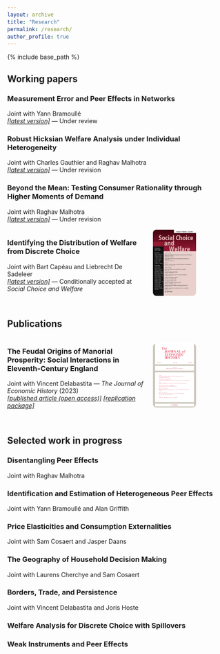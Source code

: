 ```yaml
---
layout: archive
title: "Research"
permalink: /research/
author_profile: true
---
```


  <style>
    .container {
      display: flex;
      align-items: center;
      justify-content: space-between;
      width: 130%;
      margin: 0 auto;
    }
    .text {
      flex: 1;
      padding-right: 20px;
    }
    .image {
      flex: 1;
    }
    img {
      max-width: 100px;
      height: auto;
      border-radius: 8px;
    }
  </style>




{% include base_path %}

<h2>Working papers</h2>

<h3 class="archive__item-title" itemprop="headline">Measurement Error and Peer Effects in Networks</h3>
<p>Joint with Yann Bramoullé <br> <a href="https://sebastiaan-maes.github.io/files/Measurement_Error_and_Peer_Effects_in_Networks.pdf"><i>[latest version]</i></a> &mdash; Under review</p>

<h3 class="archive__item-title" itemprop="headline">Robust Hicksian Welfare Analysis under Individual Heterogeneity</h3>
<p>Joint with Charles Gauthier and Raghav Malhotra <br> <a href="https://sebastiaan-maes.github.io/files/Robust_Hicksian_Welfare_Analysis_under_Individual_Heterogeneity.pdf"><i>[latest version]</i></a> &mdash; Under revision</p>

<h3 class="archive__item-title" itemprop="headline">Beyond the Mean: Testing Consumer Rationality through Higher Moments of Demand</h3>
<p>Joint with Raghav Malhotra <br> <a href="https://sebastiaan-maes.github.io/files/Beyond_the_Mean.pdf"><i>[latest version]</i></a> &mdash; Under revision</p>

  <div class="container">
    <div class="text">
      <h3 class="archive__item-title" itemprop="headline">Identifying the Distribution of Welfare from Discrete Choice</h3>
      <p>Joint with Bart Capéau and Liebrecht De Sadeleer <br> <a href="https://doi.org/10.48550/arXiv.2303.02645"><i>[latest version]</i></a> &mdash; Conditionally accepted at <i>Social Choice and Welfare</i></p>
    </div>
    <div class="image">
      <img src="/images/SCW.jpg" alt="Description of image">
    </div>
  </div>





<br>
<h2>Publications</h2>
  <div class="container">
    <div class="text">
      <h3 class="archive__item-title" itemprop="headline">The Feudal Origins of Manorial Prosperity: Social Interactions in Eleventh-Century England</h3>
      <p>Joint with Vincent Delabastita &mdash; <i>The Journal of Economic History</i> (2023) <br> 
        <a href="https://doi.org/10.1017/S0022050723000116"><i>[published article (open access)]</i></a> <a href="https://doi.org/10.3886/E184904V1"><i>[replication package]</i></a></p>
    </div>
    <div class="image">
      <img src="/images/JEH23.jpg" alt="Description of image">
    </div>
  </div>



  
<br>
<h2>Selected work in progress</h2>

<h3 class="archive__item-title" itemprop="headline">Disentangling Peer Effects</h3>
<p>Joint with Raghav Malhotra <br> </p>

<h3 class="archive__item-title" itemprop="headline">Identification and Estimation of Heterogeneous Peer Effects</h3>
<p>Joint with Yann Bramoullé and Alan Griffith <br> </p>

<h3 class="archive__item-title" itemprop="headline">Price Elasticities and Consumption Externalities</h3>
<p>Joint with Sam Cosaert and Jasper Daans <br> </p>

<h3 class="archive__item-title" itemprop="headline">The Geography of Household Decision Making</h3>
<p>Joint with Laurens Cherchye and Sam Cosaert <br> </p>

<h3 class="archive__item-title" itemprop="headline">Borders, Trade, and Persistence</h3>
<p>Joint with Vincent Delabastita and Joris Hoste <br> </p>

<h3 class="archive__item-title" itemprop="headline">Welfare Analysis for Discrete Choice with Spillovers </h3>

<h3 class="archive__item-title" itemprop="headline">Weak Instruments and Peer Effects </h3>
